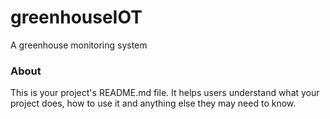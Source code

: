 greenhouseIOT
=============

A greenhouse monitoring system

### About

This is your project's README.md file. It helps users understand what your
project does, how to use it and anything else they may need to know.